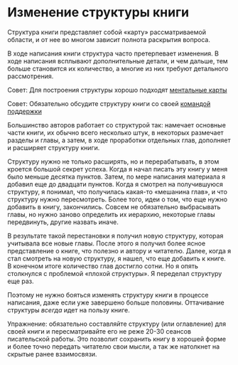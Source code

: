 
# Изменение структуры книги

Структура книги представляет собой «карту» рассматриваемой области, и
от нее во многом зависит полнота раскрытия вопроса.

В ходе написания книги структура часто претерпевает изменения.  В ходе
написания всплывают дополнительные детали, и чем дальше, тем больше
становится их количество, а многие из них требуют детального рассмотрения.

Совет: Для построения структуры хорошо подходят [ментальные карты](mindmaps.md)

Совет: Обязательно обсудите структуру книги со своей [командой поддержки](help-command.md)

Большинство авторов работает со структурой так: намечает основные
части книги, их обычно всего несколько штук, в некоторых размечает
разделы и главы, а затем, в ходе проработки отдельных глав, дополняет
и расширяет структуру книги.

Структуру нужно не только расширять, но и перерабатывать, в этом
кроется большой секрет успеха.  Когда я начал писать эту книгу у меня
было меньше десятка пунктов.  Затем, по мере написания материала я
добавил еще до двадцати пунктов.  Когда я смотрел на получившуюся
структуру, я понимал, что получилась какая-то «мешанина глав», и что
структуру нужно пересмотреть.  Более того, идеи о том, что еще нужно
добавить в книгу, закончились.  Совсем не обязательно выбрасывать
главы, но нужно заново определить их иерархию, некоторые главы
передвинуть, другие назвать иначе.

В результате такой перестановки я получил новую структуру, которая
учитывала все новые главы.  После этого я получил более ясное
представление о книге, что полезно и автору и читателю.  Далее, когда
я стал смотреть на новую структуру, я нашел, что еще добавить к
книге.  В конечном итоге количество глав достигло сотни.  Но я опять
столкнулся с проблемой «плохой структуры».  Я переделал структуру еще
раз.

Поэтому не нужно бояться изменять структуру книги в процессе
написания, даже если уже завершено больше половины.  Оттачивание
структуры *всегда* идет на пользу книге.

Упражнение: обязательно составляйте структуру (или оглавление) для
своей книги и пересматривайте его не реже 20-30 сеансов писательской
работы.  Это позволит сохранить книгу в хорошей форме и более точно
передать читателю свои мысли, а так же натолкнет на скрытые ранее
взаимосвязи.
